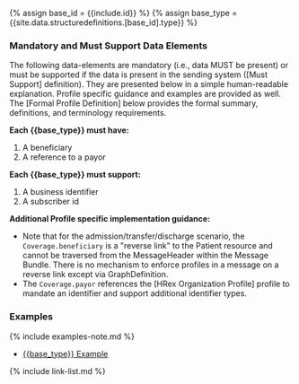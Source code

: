 
{% assign base_id = {{include.id}} %}
{% assign base_type = {{site.data.structuredefinitions.[base_id].type}} %}

### Mandatory and Must Support Data Elements

The following data-elements are mandatory (i.e., data MUST be present) or must be supported if the data is present in the sending system ([Must Support] definition). They are presented below in a simple human-readable explanation.  Profile specific guidance and examples are provided as well.  The [Formal Profile Definition] below provides the  formal summary, definitions, and  terminology requirements.

**Each {{base_type}} must have:**

1. A beneficiary
1. A reference to a payor

**Each {{base_type}} must support:**

1. A business identifier
1. A subscriber id

**Additional Profile specific implementation guidance:**

- Note that for the admission/transfer/discharge scenario, the `Coverage.beneficiary` is a "reverse link" to the Patient resource and cannot be traversed from the MessageHeader within the Message Bundle.  There is no mechanism to enforce profiles in a message on a reverse link except via GraphDefinition.
- The `Coverage.payor` references the [HRex Organization Profile] profile to mandate an identifier and support additional identifier types.

### Examples

{% include examples-note.md %}

- [{{base_type}} Example]({{base_type}}-{{base_id}}-01.html)

{% include link-list.md %}
